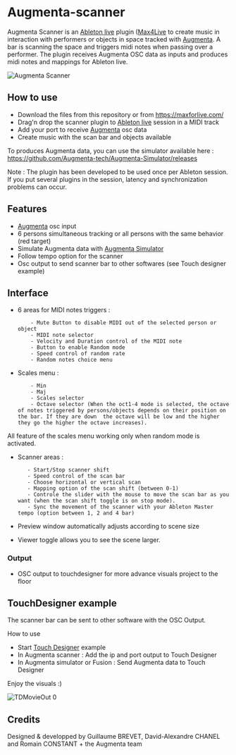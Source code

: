 # Augmenta-scanner

Augmenta Scanner is an [Ableton live](https://www.ableton.com/) plugin ([Max4Live](https://maxforlive.com/) to create music in interaction with performers or objects in space tracked with [Augmenta](https://augmenta.tech).
A bar is scanning the space and triggers midi notes when passing over a performer. The plugin receives Augmenta OSC data as inputs and produces midi notes and mappings for Ableton live.

![Augmenta Scanner](https://user-images.githubusercontent.com/104997324/168056622-5e7acc6c-66e2-4b23-a064-c0edcf1ed99f.gif)


## How to use

- Download the files from this repository or from https://maxforlive.com/
- Drag'n drop the scanner plugin to [Ableton live](https://www.ableton.com/) session in a MIDI track
- Add your port to receive [Augmenta](https://augmenta.tech) osc data
- Create music with the scan bar and objects available

To produces Augmenta data, you can use the simulator available here : https://github.com/Augmenta-tech/Augmenta-Simulator/releases

Note : The plugin has been developed to be used once per Ableton session. If you put several plugins in the session, latency and synchronization problems can occur.

## Features

- [Augmenta](https://augmenta.tech) osc input
- 6 persons simultaneous tracking or all persons with the same behavior (red target)
- Simulate Augmenta data with [Augmenta Simulator](https://github.com/Augmenta-tech/Augmenta-Simulator/releases)
- Follow tempo option for the scanner
- Osc output to send scanner bar to other softwares (see Touch designer example)

## Interface
- 6 areas for MIDI notes triggers :

          - Mute Button to disable MIDI out of the selected person or object
          - MIDI note selector
          - Velocity and Duration control of the MIDI note
          - Button to enable Random mode
          - Speed control of random rate
          - Random notes choice menu

- Scales menu : 

          - Min
          - Maj
          - Scales selector
          - Octave selector (When the oct1-4 mode is selected, the octave of notes triggered by persons/objects depends on their position on the bar. If they are down  the octave will be low and the higher they go the higher the octave increases).
        
 All feature of the scales menu working only when random mode is activated.

- Scanner areas :

         - Start/Stop scanner shift
         - Speed control of the scan bar
         - Choose horizontal or vertical scan
         - Mapping option of the scan shift (between 0-1)
         - Controle the slider with the mouse to move the scan bar as you want (when the scan shift toggle is on stop mode).
         - Sync the movement of the scanner with your Ableton Master tempo (option between 1, 2 and 4 bar)
         
- Preview window automatically adjusts according to scene size

- Viewer toggle allows you to see the scene larger.

### Output
- OSC output to touchdesigner for more advance visuals project to the floor

## TouchDesigner example

The scanner bar can be sent to other software with the OSC Output.

How to use
- Start [Touch Designer](https://derivative.ca/) example
- In Augmenta scanner : Add the ip and port output to Touch Designer
- In Augmenta simulator or Fusion : Send Augmenta data to Touch Designer

Enjoy the visuals :)

![TDMovieOut 0](https://user-images.githubusercontent.com/104997324/168085144-4439c682-2fae-4081-915c-b87bc621d915.gif)

## Credits

Designed & developped by Guillaume BREVET, David-Alexandre CHANEL and Romain CONSTANT + the Augmenta team
